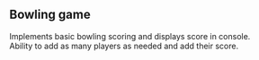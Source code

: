 ## Bowling game

Implements basic bowling scoring and displays score in console.<br>
Ability to add as many players as needed and add their score.